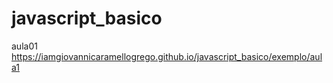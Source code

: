 # javascript_basico

aula01
https://iamgiovannicaramellogrego.github.io/javascript_basico/exemplo/aula1
